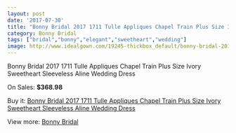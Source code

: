 ```yaml
---
layout: post
date: '2017-07-30'
title: "Bonny Bridal 2017 1711 Tulle Appliques Chapel Train Plus Size Ivory Sweetheart Sleeveless Aline Wedding Dress"
category: Bonny Bridal
tags: ["bridal","bonny","elegant","sweetheart","wedding"]
image: http://www.idealgown.com/19245-thickbox_default/bonny-bridal-2017-1711-tulle-appliques-chapel-train-plus-size-ivory-sweetheart-sleeveless-aline-wedding-dress.jpg
---
```

Bonny Bridal 2017 1711 Tulle Appliques Chapel Train Plus Size Ivory Sweetheart Sleeveless Aline Wedding Dress

On Sales: **$368.98**
<a href="https://www.idealgown.com/en/bonny-bridal/7287-bonny-bridal-2017-1711-tulle-appliques-chapel-train-plus-size-ivory-sweetheart-sleeveless-aline-wedding-dress.html"><amp-img layout="responsive" width="600" height="600" src="//www.idealgown.com/19245-thickbox_default/bonny-bridal-2017-1711-tulle-appliques-chapel-train-plus-size-ivory-sweetheart-sleeveless-aline-wedding-dress.jpg" alt="Bonny Bridal 2017 1711 Tulle Appliques Chapel Train Plus Size Ivory Sweetheart Sleeveless Aline Wedding Dress 0" /></a>
<a href="https://www.idealgown.com/en/bonny-bridal/7287-bonny-bridal-2017-1711-tulle-appliques-chapel-train-plus-size-ivory-sweetheart-sleeveless-aline-wedding-dress.html"><amp-img layout="responsive" width="600" height="600" src="//www.idealgown.com/19246-thickbox_default/bonny-bridal-2017-1711-tulle-appliques-chapel-train-plus-size-ivory-sweetheart-sleeveless-aline-wedding-dress.jpg" alt="Bonny Bridal 2017 1711 Tulle Appliques Chapel Train Plus Size Ivory Sweetheart Sleeveless Aline Wedding Dress 1" /></a>

Buy it: [Bonny Bridal 2017 1711 Tulle Appliques Chapel Train Plus Size Ivory Sweetheart Sleeveless Aline Wedding Dress](https://www.idealgown.com/en/bonny-bridal/7287-bonny-bridal-2017-1711-tulle-appliques-chapel-train-plus-size-ivory-sweetheart-sleeveless-aline-wedding-dress.html "Bonny Bridal 2017 1711 Tulle Appliques Chapel Train Plus Size Ivory Sweetheart Sleeveless Aline Wedding Dress")

View more: [Bonny Bridal](https://www.idealgown.com/en/41-bonny-bridal "Bonny Bridal")